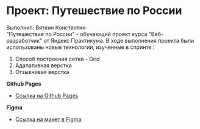 # Проект: Путешествие по России


Выполнил: Вяткин Константин  
"Путешествие по России" - обучающий проект курса "Веб-разработчик" от Яндекс Практикума. 
 В ходе выполнения проекта были использованы новые технологии, изученные в спринте :  
 1. Способ построения сетки - Grid
 2. Адапативная верстка
 3. Отзывчивая верстка

**Github Pages**

* [Ссылка на Github Pages](https://kostiako2.github.io/russian-travel/index.html)

**Figma**

* [Ссылка на макет в Figma](https://www.figma.com/file/5S2WSbEFL6awjVWJ0NWL8Q/Sprint-3_-Russia-_-desktop-mobile?node-id=28503%3A0)
